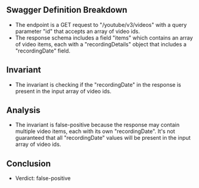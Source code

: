 ## Swagger Definition Breakdown
- The endpoint is a GET request to "/youtube/v3/videos" with a query parameter "id" that accepts an array of video ids.
- The response schema includes a field "items" which contains an array of video items, each with a "recordingDetails" object that includes a "recordingDate" field.

## Invariant
- The invariant is checking if the "recordingDate" in the response is present in the input array of video ids.

## Analysis
- The invariant is false-positive because the response may contain multiple video items, each with its own "recordingDate". It's not guaranteed that all "recordingDate" values will be present in the input array of video ids.

## Conclusion
- Verdict: false-positive
